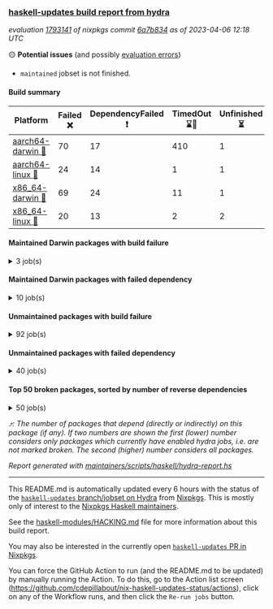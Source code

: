 ### [haskell-updates build report from hydra](https://hydra.nixos.org/jobset/nixpkgs/haskell-updates)
*evaluation [1793141](https://hydra.nixos.org/eval/1793141) of nixpkgs commit [6a7b834](https://github.com/NixOS/nixpkgs/commits/6a7b8348a1d7d9ea8b62dfcf98e205088a97ef1a) as of 2023-04-06 12:18 UTC*

:yellow_circle: **Potential issues** (and possibly [evaluation errors](https://hydra.nixos.org/jobset/nixpkgs/haskell-updates))
  * `maintained` jobset is not finished.

#### Build summary

 | Platform | Failed :x: | DependencyFailed :heavy_exclamation_mark: | TimedOut :hourglass::no_entry_sign: | Unfinished :hourglass_flowing_sand: | Success :heavy_check_mark: | 
 | --- | --- | --- | --- | --- | --- | 
 | [aarch64-darwin :green_apple:](https://hydra.nixos.org/eval/1793141?filter=.aarch64-darwin) | 70 | 17 | 410 | 1 | 5979 | 
 | [aarch64-linux :iphone:](https://hydra.nixos.org/eval/1793141?filter=.aarch64-linux) | 24 | 14 | 1 | 1 | 6496 | 
 | [x86_64-darwin :apple:](https://hydra.nixos.org/eval/1793141?filter=.x86_64-darwin) | 69 | 24 | 11 | 1 | 6376 | 
 | [x86_64-linux :penguin:](https://hydra.nixos.org/eval/1793141?filter=.x86_64-linux) | 20 | 13 | 2 | 2 | 6538 | 
#### Maintained Darwin packages with build failure
<details><summary>3 job(s) </summary>

- [ ] [gitit](https://hydra.nixos.org/eval/1793141?filter=gitit) @Profpatsch @sternenseemann
  - [[:green_apple::x:]](https://hydra.nixos.org/build/214864344) [[:apple::heavy_check_mark:]](https://hydra.nixos.org/build/214864454) [toplevel](https://hydra.nixos.org/eval/1793141?filter=gitit)
  - [[:green_apple::heavy_check_mark:]](https://hydra.nixos.org/build/214864565) [[:apple::heavy_check_mark:]](https://hydra.nixos.org/build/214864542) [haskellPackages](https://hydra.nixos.org/eval/1793141?filter=haskellPackages.gitit)
</details>

#### Maintained Darwin packages with failed dependency
<details><summary>10 job(s) </summary>

- [ ] [haskell-language-server](https://hydra.nixos.org/eval/1793141?filter=haskell-language-server) @maralorn
  - [[:green_apple::heavy_check_mark:]](https://hydra.nixos.org/build/214772287) [[:apple::heavy_check_mark:]](https://hydra.nixos.org/build/214772451) [toplevel](https://hydra.nixos.org/eval/1793141?filter=haskell-language-server)
  - [[:green_apple::heavy_check_mark:]](https://hydra.nixos.org/build/214772355) [[:apple::heavy_check_mark:]](https://hydra.nixos.org/build/214772445) [haskell.packages.ghc8107](https://hydra.nixos.org/eval/1793141?filter=haskell.packages.ghc8107.haskell-language-server)
  - [[:green_apple::heavy_check_mark:]](https://hydra.nixos.org/build/214772134) [[:apple::heavy_check_mark:]](https://hydra.nixos.org/build/214772423) [haskell.packages.ghc902](https://hydra.nixos.org/eval/1793141?filter=haskell.packages.ghc902.haskell-language-server)
  - [[:green_apple::heavy_check_mark:]](https://hydra.nixos.org/build/214772418) [[:apple::heavy_check_mark:]](https://hydra.nixos.org/build/214772277) [haskell.packages.ghc924](https://hydra.nixos.org/eval/1793141?filter=haskell.packages.ghc924.haskell-language-server)
  - [[:green_apple::heavy_check_mark:]](https://hydra.nixos.org/build/214772340) [[:apple::heavy_check_mark:]](https://hydra.nixos.org/build/214772307) [haskell.packages.ghc925](https://hydra.nixos.org/eval/1793141?filter=haskell.packages.ghc925.haskell-language-server)
  - [[:green_apple::heavy_check_mark:]](https://hydra.nixos.org/build/214772144) [[:apple::heavy_check_mark:]](https://hydra.nixos.org/build/214772168) [haskell.packages.ghc926](https://hydra.nixos.org/eval/1793141?filter=haskell.packages.ghc926.haskell-language-server)
  - [[:green_apple::heavy_check_mark:]](https://hydra.nixos.org/build/214772384) [[:apple::heavy_check_mark:]](https://hydra.nixos.org/build/214772150) [haskell.packages.ghc927](https://hydra.nixos.org/eval/1793141?filter=haskell.packages.ghc927.haskell-language-server)
  - [[:green_apple::heavy_exclamation_mark:]](https://hydra.nixos.org/build/214848763) [[:apple::hourglass::no_entry_sign:]](https://hydra.nixos.org/build/214848765) [haskell.packages.ghc944](https://hydra.nixos.org/eval/1793141?filter=haskell.packages.ghc944.haskell-language-server)
  - [[:green_apple::heavy_check_mark:]](https://hydra.nixos.org/build/214772249) [[:apple::heavy_check_mark:]](https://hydra.nixos.org/build/214772041) [haskellPackages](https://hydra.nixos.org/eval/1793141?filter=haskellPackages.haskell-language-server)
</details>

#### Unmaintained packages with build failure
<details><summary>92 job(s) </summary>

- [ ] [[:green_apple::heavy_check_mark:]](https://hydra.nixos.org/build/214141789) [[:iphone::heavy_check_mark:]](https://hydra.nixos.org/build/214134943) [[:apple::x:]](https://hydra.nixos.org/build/214146726) [[:penguin::heavy_check_mark:]](https://hydra.nixos.org/build/214135673) [haskellPackages.di-core](https://hydra.nixos.org/eval/1793141?filter=haskellPackages.di-core)  :arrow_heading_up: 8 | 11
- [ ] [[:green_apple::x:]](https://hydra.nixos.org/build/214604764) [[:iphone::x:]](https://hydra.nixos.org/build/214598833) [[:apple::x:]](https://hydra.nixos.org/build/214601792) [[:penguin::x:]](https://hydra.nixos.org/build/214602707) [haskellPackages.uniform-json](https://hydra.nixos.org/eval/1793141?filter=haskellPackages.uniform-json)  :arrow_heading_up: 4 | 4
- [ ] [[:green_apple::heavy_check_mark:]](https://hydra.nixos.org/build/214599192) [[:iphone::heavy_check_mark:]](https://hydra.nixos.org/build/214604033) [[:apple::heavy_check_mark:]](https://hydra.nixos.org/build/214601741) [[:penguin::x:]](https://hydra.nixos.org/build/214600338) [haskellPackages.factory](https://hydra.nixos.org/eval/1793141?filter=haskellPackages.factory)  :arrow_heading_up: 2 | 4
- [ ] [[:green_apple::x:]](https://hydra.nixos.org/build/214501496) [[:iphone::x:]](https://hydra.nixos.org/build/214507272) [[:apple::x:]](https://hydra.nixos.org/build/214504901) [[:penguin::x:]](https://hydra.nixos.org/build/214501345) [haskellPackages.kind-integer](https://hydra.nixos.org/eval/1793141?filter=haskellPackages.kind-integer)  :arrow_heading_up: 2 | 2
- [ ] [[:green_apple::heavy_check_mark:]](https://hydra.nixos.org/build/214507009) [[:iphone::x:]](https://hydra.nixos.org/build/214503119) [[:apple::heavy_check_mark:]](https://hydra.nixos.org/build/214494591) [[:penguin::heavy_check_mark:]](https://hydra.nixos.org/build/214503477) [haskellPackages.quic](https://hydra.nixos.org/eval/1793141?filter=haskellPackages.quic)  :arrow_heading_up: 2 | 2
- [ ] [[:green_apple::x:]](https://hydra.nixos.org/build/214600166) [[:iphone::x:]](https://hydra.nixos.org/build/214601887) [[:apple::heavy_check_mark:]](https://hydra.nixos.org/build/214604317) [[:penguin::heavy_check_mark:]](https://hydra.nixos.org/build/214599029) [haskellPackages.hw-simd](https://hydra.nixos.org/eval/1793141?filter=haskellPackages.hw-simd)  :arrow_heading_up: 1 | 8
- [ ] [[:green_apple::x:]](https://hydra.nixos.org/build/214606886) [[:iphone::x:]](https://hydra.nixos.org/build/214597805) [[:apple::x:]](https://hydra.nixos.org/build/214604497) [[:penguin::x:]](https://hydra.nixos.org/build/214600262) [haskellPackages.hslua-typing](https://hydra.nixos.org/eval/1793141?filter=haskellPackages.hslua-typing)  :arrow_heading_up: 1 | 5
- [ ] [[:green_apple::x:]](https://hydra.nixos.org/build/214602282) [[:iphone::heavy_check_mark:]](https://hydra.nixos.org/build/214598964) [[:apple::x:]](https://hydra.nixos.org/build/214600885) [[:penguin::heavy_check_mark:]](https://hydra.nixos.org/build/214600067) [haskellPackages.inline-r](https://hydra.nixos.org/eval/1793141?filter=haskellPackages.inline-r)  :arrow_heading_up: 1 | 4
- [ ] [[:green_apple::x:]](https://hydra.nixos.org/build/214503654) [[:iphone::x:]](https://hydra.nixos.org/build/214501002) [[:apple::x:]](https://hydra.nixos.org/build/214501960) [[:penguin::x:]](https://hydra.nixos.org/build/214497909) [haskellPackages.hpath-directory](https://hydra.nixos.org/eval/1793141?filter=haskellPackages.hpath-directory)  :arrow_heading_up: 1 | 3
- [ ] [[:green_apple::x:]](https://hydra.nixos.org/build/214607395) [[:iphone::x:]](https://hydra.nixos.org/build/214597483) [[:apple::x:]](https://hydra.nixos.org/build/214602658) [[:penguin::x:]](https://hydra.nixos.org/build/214605872) [haskellPackages.hslua-repl](https://hydra.nixos.org/eval/1793141?filter=haskellPackages.hslua-repl)  :arrow_heading_up: 1 | 2
- [ ] [[:green_apple::heavy_check_mark:]](https://hydra.nixos.org/build/214134274) [[:iphone::x:]](https://hydra.nixos.org/build/214149550) [[:apple::heavy_check_mark:]](https://hydra.nixos.org/build/214142318) [[:penguin::heavy_check_mark:]](https://hydra.nixos.org/build/214144617) [haskellPackages.long-double](https://hydra.nixos.org/eval/1793141?filter=haskellPackages.long-double)  :arrow_heading_up: 1 | 2
- [ ] [[:green_apple::x:]](https://hydra.nixos.org/build/214602142) [[:iphone::heavy_check_mark:]](https://hydra.nixos.org/build/214601215) [[:apple::x:]](https://hydra.nixos.org/build/214604895) [[:penguin::heavy_check_mark:]](https://hydra.nixos.org/build/214600991) [haskellPackages.posix-socket](https://hydra.nixos.org/eval/1793141?filter=haskellPackages.posix-socket)  :arrow_heading_up: 1 | 2
- [ ] [[:green_apple::x:]](https://hydra.nixos.org/build/214597385) [[:iphone::heavy_check_mark:]](https://hydra.nixos.org/build/214601087) [[:apple::x:]](https://hydra.nixos.org/build/214598895) [[:penguin::heavy_check_mark:]](https://hydra.nixos.org/build/214600226) [haskellPackages.gi-gdkx11](https://hydra.nixos.org/eval/1793141?filter=haskellPackages.gi-gdkx11)  :arrow_heading_up: 1 | 1
- [ ] [[:green_apple::hourglass::no_entry_sign:]](https://hydra.nixos.org/build/214599525) [[:iphone::heavy_exclamation_mark:]](https://hydra.nixos.org/build/214603777) [[:apple::x:]](https://hydra.nixos.org/build/214598665) [[:penguin::x:]](https://hydra.nixos.org/build/214603147) [haskellPackages.http3](https://hydra.nixos.org/eval/1793141?filter=haskellPackages.http3)  :arrow_heading_up: 1 | 1
- [ ] [[:green_apple::heavy_check_mark:]](https://hydra.nixos.org/build/214599928) [[:iphone::heavy_check_mark:]](https://hydra.nixos.org/build/214598189) [[:apple::heavy_check_mark:]](https://hydra.nixos.org/build/214603931) [[:penguin::x:]](https://hydra.nixos.org/build/214599789) [haskellPackages.mighty-metropolis](https://hydra.nixos.org/eval/1793141?filter=haskellPackages.mighty-metropolis)  :arrow_heading_up: 1 | 1
- [ ] [[:green_apple::heavy_check_mark:]](https://hydra.nixos.org/build/214499156) [[:iphone::x:]](https://hydra.nixos.org/build/214509737) [[:apple::heavy_check_mark:]](https://hydra.nixos.org/build/214497278) [[:penguin::heavy_check_mark:]](https://hydra.nixos.org/build/214507831) [haskellPackages.nlopt-haskell](https://hydra.nixos.org/eval/1793141?filter=haskellPackages.nlopt-haskell)  :arrow_heading_up: 1 | 1
- [ ] [[:green_apple::x:]](https://hydra.nixos.org/build/214141221) [[:iphone::heavy_check_mark:]](https://hydra.nixos.org/build/214151880) [[:apple::x:]](https://hydra.nixos.org/build/214152662) [[:penguin::heavy_check_mark:]](https://hydra.nixos.org/build/214142865) [haskellPackages.openal-ffi](https://hydra.nixos.org/eval/1793141?filter=haskellPackages.openal-ffi)  :arrow_heading_up: 1 | 1
- [ ] [[:apple::x:]](https://hydra.nixos.org/build/214504040) [[:penguin::heavy_check_mark:]](https://hydra.nixos.org/build/214495585) [haskellPackages.swisstable](https://hydra.nixos.org/eval/1793141?filter=haskellPackages.swisstable)  :arrow_heading_up: 1 | 1
- [ ] [[:green_apple::heavy_check_mark:]](https://hydra.nixos.org/build/214146944) [[:iphone::x:]](https://hydra.nixos.org/build/214145294) [[:apple::heavy_check_mark:]](https://hydra.nixos.org/build/214134328) [[:penguin::heavy_check_mark:]](https://hydra.nixos.org/build/214151749) [haskellPackages.freetype2](https://hydra.nixos.org/eval/1793141?filter=haskellPackages.freetype2)  :arrow_heading_up: 0 | 10
- [ ] [[:green_apple::x:]](https://hydra.nixos.org/build/214603383) [[:iphone::heavy_check_mark:]](https://hydra.nixos.org/build/214598410) [[:apple::x:]](https://hydra.nixos.org/build/214601054) [[:penguin::heavy_check_mark:]](https://hydra.nixos.org/build/214601005) [haskellPackages.pipes-zlib](https://hydra.nixos.org/eval/1793141?filter=haskellPackages.pipes-zlib)  :arrow_heading_up: 0 | 5
- [ ] [[:green_apple::x:]](https://hydra.nixos.org/build/214600905) [[:iphone::heavy_check_mark:]](https://hydra.nixos.org/build/214601654) [[:apple::heavy_check_mark:]](https://hydra.nixos.org/build/214601096) [[:penguin::heavy_check_mark:]](https://hydra.nixos.org/build/214602866) [haskellPackages.folds](https://hydra.nixos.org/eval/1793141?filter=haskellPackages.folds)  :arrow_heading_up: 0 | 3
- [ ] [[:green_apple::x:]](https://hydra.nixos.org/build/214509854) [[:iphone::heavy_check_mark:]](https://hydra.nixos.org/build/214502377) [[:apple::heavy_check_mark:]](https://hydra.nixos.org/build/214495375) [[:penguin::heavy_check_mark:]](https://hydra.nixos.org/build/214505553) [haskellPackages.gauge](https://hydra.nixos.org/eval/1793141?filter=haskellPackages.gauge)  :arrow_heading_up: 0 | 3
- [ ] [[:green_apple::x:]](https://hydra.nixos.org/build/214148657) [[:iphone::x:]](https://hydra.nixos.org/build/214133658) [[:apple::heavy_check_mark:]](https://hydra.nixos.org/build/214137156) [[:penguin::heavy_check_mark:]](https://hydra.nixos.org/build/214136660) [haskellPackages.picosat](https://hydra.nixos.org/eval/1793141?filter=haskellPackages.picosat)  :arrow_heading_up: 0 | 3
- [ ] [[:green_apple::x:]](https://hydra.nixos.org/build/214148397) [[:iphone::heavy_check_mark:]](https://hydra.nixos.org/build/214136877) [[:apple::heavy_check_mark:]](https://hydra.nixos.org/build/214137485) [[:penguin::heavy_check_mark:]](https://hydra.nixos.org/build/214138587) [haskellPackages.LibZip](https://hydra.nixos.org/eval/1793141?filter=haskellPackages.LibZip)  :arrow_heading_up: 0 | 2
- [ ] [[:green_apple::heavy_check_mark:]](https://hydra.nixos.org/build/214603670) [[:iphone::heavy_check_mark:]](https://hydra.nixos.org/build/214599510) [[:apple::heavy_check_mark:]](https://hydra.nixos.org/build/214603358) [[:penguin::x:]](https://hydra.nixos.org/build/214602304) [haskellPackages.json-rpc](https://hydra.nixos.org/eval/1793141?filter=haskellPackages.json-rpc)  :arrow_heading_up: 0 | 2
- [ ] [[:green_apple::x:]](https://hydra.nixos.org/build/214500891) [[:iphone::heavy_check_mark:]](https://hydra.nixos.org/build/214499813) [[:apple::heavy_check_mark:]](https://hydra.nixos.org/build/214504248) [[:penguin::heavy_check_mark:]](https://hydra.nixos.org/build/214505205) [haskellPackages.rocksdb-haskell](https://hydra.nixos.org/eval/1793141?filter=haskellPackages.rocksdb-haskell)  :arrow_heading_up: 0 | 2
- [ ] [[:green_apple::x:]](https://hydra.nixos.org/build/214772054) [[:iphone::x:]](https://hydra.nixos.org/build/214772062) [[:apple::x:]](https://hydra.nixos.org/build/214772457) [[:penguin::x:]](https://hydra.nixos.org/build/214772339) [haskellPackages.curryer-rpc](https://hydra.nixos.org/eval/1793141?filter=haskellPackages.curryer-rpc)  :arrow_heading_up: 0 | 1
- [ ] [[:green_apple::x:]](https://hydra.nixos.org/build/214604424) [[:iphone::heavy_check_mark:]](https://hydra.nixos.org/build/214599854) [[:apple::heavy_check_mark:]](https://hydra.nixos.org/build/214605749) [[:penguin::heavy_check_mark:]](https://hydra.nixos.org/build/214604155) [haskellPackages.ecta](https://hydra.nixos.org/eval/1793141?filter=haskellPackages.ecta)  :arrow_heading_up: 0 | 1
- [ ] [[:green_apple::x:]](https://hydra.nixos.org/build/214602816) [[:iphone::x:]](https://hydra.nixos.org/build/214600704) [[:apple::x:]](https://hydra.nixos.org/build/214597596) [[:penguin::x:]](https://hydra.nixos.org/build/214597490) [haskellPackages.eventlog2html](https://hydra.nixos.org/eval/1793141?filter=haskellPackages.eventlog2html)  :arrow_heading_up: 0 | 1
- [ ] [[:green_apple::x:]](https://hydra.nixos.org/build/214772411) [[:iphone::heavy_check_mark:]](https://hydra.nixos.org/build/214772187) [[:apple::x:]](https://hydra.nixos.org/build/214772224) [[:penguin::heavy_check_mark:]](https://hydra.nixos.org/build/214772377) [haskellPackages.h-raylib](https://hydra.nixos.org/eval/1793141?filter=haskellPackages.h-raylib)  :arrow_heading_up: 0 | 1
- [ ] [[:green_apple::x:]](https://hydra.nixos.org/build/214141306) [[:iphone::heavy_check_mark:]](https://hydra.nixos.org/build/214138240) [[:apple::x:]](https://hydra.nixos.org/build/214143679) [[:penguin::heavy_check_mark:]](https://hydra.nixos.org/build/214132798) [haskellPackages.hamid](https://hydra.nixos.org/eval/1793141?filter=haskellPackages.hamid)  :arrow_heading_up: 0 | 1
- [ ] [[:green_apple::heavy_check_mark:]](https://hydra.nixos.org/build/214494618) [[:iphone::heavy_check_mark:]](https://hydra.nixos.org/build/214497805) [[:apple::x:]](https://hydra.nixos.org/build/214504959) [[:penguin::heavy_check_mark:]](https://hydra.nixos.org/build/214498373) [haskellPackages.hmatrix-morpheus](https://hydra.nixos.org/eval/1793141?filter=haskellPackages.hmatrix-morpheus)  :arrow_heading_up: 0 | 1
- [ ] [[:green_apple::x:]](https://hydra.nixos.org/build/214133968) [[:iphone::heavy_check_mark:]](https://hydra.nixos.org/build/214156099) [[:apple::x:]](https://hydra.nixos.org/build/214143711) [[:penguin::heavy_check_mark:]](https://hydra.nixos.org/build/214140909) [haskellPackages.huckleberry](https://hydra.nixos.org/eval/1793141?filter=haskellPackages.huckleberry)  :arrow_heading_up: 0 | 1
- [ ] [[:green_apple::x:]](https://hydra.nixos.org/build/214145745) [[:iphone::heavy_check_mark:]](https://hydra.nixos.org/build/214156245) [[:apple::x:]](https://hydra.nixos.org/build/214141632) [[:penguin::heavy_check_mark:]](https://hydra.nixos.org/build/214155150) [haskellPackages.select](https://hydra.nixos.org/eval/1793141?filter=haskellPackages.select)  :arrow_heading_up: 0 | 1
- [ ] [[:green_apple::x:]](https://hydra.nixos.org/build/214153812) [[:iphone::heavy_check_mark:]](https://hydra.nixos.org/build/214146662) [[:apple::x:]](https://hydra.nixos.org/build/214136287) [[:penguin::heavy_check_mark:]](https://hydra.nixos.org/build/214147572) [haskellPackages.sysinfo](https://hydra.nixos.org/eval/1793141?filter=haskellPackages.sysinfo)  :arrow_heading_up: 0 | 1
- [ ] [[:green_apple::heavy_check_mark:]](https://hydra.nixos.org/build/214494601) [[:iphone::heavy_check_mark:]](https://hydra.nixos.org/build/214506311) [[:apple::x:]](https://hydra.nixos.org/build/214494989) [[:penguin::heavy_check_mark:]](https://hydra.nixos.org/build/214504213) [haskellPackages.FractalArt](https://hydra.nixos.org/eval/1793141?filter=haskellPackages.FractalArt) 
- [ ] [[:green_apple::heavy_check_mark:]](https://hydra.nixos.org/build/214157397) [[:iphone::x:]](https://hydra.nixos.org/build/214136263) [[:apple::heavy_check_mark:]](https://hydra.nixos.org/build/214141126) [[:penguin::heavy_check_mark:]](https://hydra.nixos.org/build/214153805) [haskellPackages.HsASA](https://hydra.nixos.org/eval/1793141?filter=haskellPackages.HsASA) 
- [ ] [[:green_apple::x:]](https://hydra.nixos.org/build/214134999) [[:iphone::heavy_check_mark:]](https://hydra.nixos.org/build/214157288) [[:apple::x:]](https://hydra.nixos.org/build/214142578) [[:penguin::heavy_check_mark:]](https://hydra.nixos.org/build/214149630) [haskellPackages.al](https://hydra.nixos.org/eval/1793141?filter=haskellPackages.al) 
- [ ] [[:green_apple::heavy_check_mark:]](https://hydra.nixos.org/build/214502771) [[:iphone::heavy_check_mark:]](https://hydra.nixos.org/build/214502511) [[:apple::x:]](https://hydra.nixos.org/build/214496305) [[:penguin::heavy_check_mark:]](https://hydra.nixos.org/build/214494735) [haskellPackages.churros](https://hydra.nixos.org/eval/1793141?filter=haskellPackages.churros) 
- [ ] [[:green_apple::x:]](https://hydra.nixos.org/build/214864356) [[:iphone::x:]](https://hydra.nixos.org/build/214864473) [[:apple::x:]](https://hydra.nixos.org/build/214864412) [[:penguin::x:]](https://hydra.nixos.org/build/214864491) [haskellPackages.clerk](https://hydra.nixos.org/eval/1793141?filter=haskellPackages.clerk) 
- [ ] [[:green_apple::x:]](https://hydra.nixos.org/build/214605608) [[:iphone::hourglass::no_entry_sign:]](https://hydra.nixos.org/build/214602336) [[:apple::x:]](https://hydra.nixos.org/build/214605507) [[:penguin::x:]](https://hydra.nixos.org/build/214604824) [haskellPackages.crem](https://hydra.nixos.org/eval/1793141?filter=haskellPackages.crem) 
- [ ] [[:green_apple::heavy_check_mark:]](https://hydra.nixos.org/build/214146953) [[:iphone::heavy_check_mark:]](https://hydra.nixos.org/build/214137813) [[:apple::x:]](https://hydra.nixos.org/build/214137621) [[:penguin::heavy_check_mark:]](https://hydra.nixos.org/build/214153200) [haskellPackages.env-extra](https://hydra.nixos.org/eval/1793141?filter=haskellPackages.env-extra) 
- [ ] [[:green_apple::x:]](https://hydra.nixos.org/build/214599714) [[:iphone::heavy_check_mark:]](https://hydra.nixos.org/build/214605099) [[:apple::x:]](https://hydra.nixos.org/build/214597374) [[:penguin::heavy_check_mark:]](https://hydra.nixos.org/build/214604641) [haskellPackages.epub-tools](https://hydra.nixos.org/eval/1793141?filter=haskellPackages.epub-tools) 
- [ ] [[:green_apple::x:]](https://hydra.nixos.org/build/214147932) [[:iphone::heavy_check_mark:]](https://hydra.nixos.org/build/214140002) [[:apple::heavy_check_mark:]](https://hydra.nixos.org/build/214136673) [[:penguin::heavy_check_mark:]](https://hydra.nixos.org/build/214150873) [haskellPackages.executable-hash](https://hydra.nixos.org/eval/1793141?filter=haskellPackages.executable-hash) 
- [ ] [[:green_apple::x:]](https://hydra.nixos.org/build/214135226) [[:iphone::heavy_check_mark:]](https://hydra.nixos.org/build/214134337) [[:apple::x:]](https://hydra.nixos.org/build/214133687) [[:penguin::heavy_check_mark:]](https://hydra.nixos.org/build/214134720) [haskellPackages.float128](https://hydra.nixos.org/eval/1793141?filter=haskellPackages.float128) 
- [ ] [[:green_apple::x:]](https://hydra.nixos.org/build/214508158) [[:iphone::heavy_check_mark:]](https://hydra.nixos.org/build/214496089) [[:apple::x:]](https://hydra.nixos.org/build/214503377) [[:penguin::heavy_check_mark:]](https://hydra.nixos.org/build/214501931) [haskellPackages.fudgets](https://hydra.nixos.org/eval/1793141?filter=haskellPackages.fudgets) 
- [ ] [[:green_apple::x:]](https://hydra.nixos.org/build/214603185) [[:iphone::heavy_check_mark:]](https://hydra.nixos.org/build/214601387) [[:apple::x:]](https://hydra.nixos.org/build/214599288) [[:penguin::heavy_check_mark:]](https://hydra.nixos.org/build/214598411) [haskellPackages.gerrit](https://hydra.nixos.org/eval/1793141?filter=haskellPackages.gerrit) 
- [ ] [[:green_apple::x:]](https://hydra.nixos.org/build/214607105) [[:apple::x:]](https://hydra.nixos.org/build/214606984) [haskellPackages.gi-gtkosxapplication](https://hydra.nixos.org/eval/1793141?filter=haskellPackages.gi-gtkosxapplication) 
- [ ] [[:iphone::x:]](https://hydra.nixos.org/build/214864366) [[:penguin::x:]](https://hydra.nixos.org/build/214864507) [haskellPackages.gi-webkitwebprocessextension](https://hydra.nixos.org/eval/1793141?filter=haskellPackages.gi-webkitwebprocessextension) 
- [ ] [[:green_apple::x:]](https://hydra.nixos.org/build/214502774) [[:apple::x:]](https://hydra.nixos.org/build/214503789) [haskellPackages.gtk-mac-integration](https://hydra.nixos.org/eval/1793141?filter=haskellPackages.gtk-mac-integration) 
- [ ] [[:green_apple::x:]](https://hydra.nixos.org/build/214497154) [[:iphone::heavy_check_mark:]](https://hydra.nixos.org/build/214495084) [[:apple::x:]](https://hydra.nixos.org/build/214508555) [[:penguin::heavy_check_mark:]](https://hydra.nixos.org/build/214507960) [haskellPackages.gtk-traymanager](https://hydra.nixos.org/eval/1793141?filter=haskellPackages.gtk-traymanager) 
- [ ] [[:green_apple::x:]](https://hydra.nixos.org/build/214508260) [[:apple::x:]](https://hydra.nixos.org/build/214495306) [haskellPackages.gtk3-mac-integration](https://hydra.nixos.org/eval/1793141?filter=haskellPackages.gtk3-mac-integration) 
- [ ] [[:green_apple::x:]](https://hydra.nixos.org/build/214605222) [[:iphone::heavy_check_mark:]](https://hydra.nixos.org/build/214599498) [[:apple::x:]](https://hydra.nixos.org/build/214602464) [[:penguin::heavy_check_mark:]](https://hydra.nixos.org/build/214597731) [haskellPackages.highlight](https://hydra.nixos.org/eval/1793141?filter=haskellPackages.highlight) 
- [ ] [[:green_apple::x:]](https://hydra.nixos.org/build/214607264) [[:iphone::heavy_check_mark:]](https://hydra.nixos.org/build/214605719) [[:apple::x:]](https://hydra.nixos.org/build/214604476) [[:penguin::heavy_check_mark:]](https://hydra.nixos.org/build/214606564) [haskellPackages.hinotify-conduit](https://hydra.nixos.org/eval/1793141?filter=haskellPackages.hinotify-conduit) 
- [ ] [[:green_apple::x:]](https://hydra.nixos.org/build/214156295) [[:iphone::heavy_check_mark:]](https://hydra.nixos.org/build/214145796) [[:apple::x:]](https://hydra.nixos.org/build/214147180) [[:penguin::heavy_check_mark:]](https://hydra.nixos.org/build/214157678) [haskellPackages.hsshellscript](https://hydra.nixos.org/eval/1793141?filter=haskellPackages.hsshellscript) 
- [ ] [[:green_apple::x:]](https://hydra.nixos.org/build/214145882) [[:iphone::heavy_check_mark:]](https://hydra.nixos.org/build/214147797) [[:apple::x:]](https://hydra.nixos.org/build/214133768) [[:penguin::heavy_check_mark:]](https://hydra.nixos.org/build/214154054) [haskellPackages.hssourceinfo](https://hydra.nixos.org/eval/1793141?filter=haskellPackages.hssourceinfo) 
- [ ] [[:green_apple::x:]](https://hydra.nixos.org/build/214142552) [[:iphone::heavy_check_mark:]](https://hydra.nixos.org/build/214140737) [[:apple::x:]](https://hydra.nixos.org/build/214149553) [[:penguin::heavy_check_mark:]](https://hydra.nixos.org/build/214134415) [haskellPackages.hunspell-hs](https://hydra.nixos.org/eval/1793141?filter=haskellPackages.hunspell-hs) 
- [ ] [[:apple::x:]](https://hydra.nixos.org/build/214603676) [[:penguin::heavy_check_mark:]](https://hydra.nixos.org/build/214601353) [haskellPackages.inline-asm](https://hydra.nixos.org/eval/1793141?filter=haskellPackages.inline-asm) 
- [ ] [[:green_apple::x:]](https://hydra.nixos.org/build/214499769) [[:iphone::heavy_check_mark:]](https://hydra.nixos.org/build/214500971) [[:apple::x:]](https://hydra.nixos.org/build/214496739) [[:penguin::heavy_check_mark:]](https://hydra.nixos.org/build/214498617) [haskellPackages.interprocess](https://hydra.nixos.org/eval/1793141?filter=haskellPackages.interprocess) 
- [ ] [[:green_apple::x:]](https://hydra.nixos.org/build/214506427) [[:iphone::heavy_check_mark:]](https://hydra.nixos.org/build/214507110) [[:apple::x:]](https://hydra.nixos.org/build/214506592) [[:penguin::heavy_check_mark:]](https://hydra.nixos.org/build/214507053) [haskellPackages.intricacy](https://hydra.nixos.org/eval/1793141?filter=haskellPackages.intricacy) 
- [ ] [[:green_apple::x:]](https://hydra.nixos.org/build/214505917) [[:iphone::heavy_check_mark:]](https://hydra.nixos.org/build/214505484) [[:apple::x:]](https://hydra.nixos.org/build/214507464) [[:penguin::heavy_check_mark:]](https://hydra.nixos.org/build/214500840) [haskellPackages.ipcvar](https://hydra.nixos.org/eval/1793141?filter=haskellPackages.ipcvar) 
- [ ] [[:green_apple::x:]](https://hydra.nixos.org/build/214150388) [[:apple::x:]](https://hydra.nixos.org/build/214155935) [haskellPackages.kqueue](https://hydra.nixos.org/eval/1793141?filter=haskellPackages.kqueue) 
- [ ] [[:green_apple::x:]](https://hydra.nixos.org/build/214505246) [[:iphone::heavy_check_mark:]](https://hydra.nixos.org/build/214499200) [[:apple::heavy_check_mark:]](https://hydra.nixos.org/build/214495666) [[:penguin::heavy_check_mark:]](https://hydra.nixos.org/build/214500012) [haskellPackages.leveldb-haskell-fork](https://hydra.nixos.org/eval/1793141?filter=haskellPackages.leveldb-haskell-fork) 
- [ ] [[:green_apple::x:]](https://hydra.nixos.org/build/214494529) [[:iphone::x:]](https://hydra.nixos.org/build/214500903) [[:apple::x:]](https://hydra.nixos.org/build/214505368) [[:penguin::x:]](https://hydra.nixos.org/build/214497968) [haskellPackages.libphonenumber](https://hydra.nixos.org/eval/1793141?filter=haskellPackages.libphonenumber) 
- [ ] [[:green_apple::x:]](https://hydra.nixos.org/build/214136249) [[:iphone::heavy_check_mark:]](https://hydra.nixos.org/build/214135202) [[:apple::x:]](https://hydra.nixos.org/build/214135419) [[:penguin::heavy_check_mark:]](https://hydra.nixos.org/build/214135717) [haskellPackages.linux-framebuffer](https://hydra.nixos.org/eval/1793141?filter=haskellPackages.linux-framebuffer) 
- [ ] [[:green_apple::hourglass::no_entry_sign:]](https://hydra.nixos.org/build/214598884) [[:iphone::heavy_check_mark:]](https://hydra.nixos.org/build/214599897) [[:apple::x:]](https://hydra.nixos.org/build/214600130) [[:penguin::heavy_check_mark:]](https://hydra.nixos.org/build/214602634) [haskellPackages.mediawiki2latex](https://hydra.nixos.org/eval/1793141?filter=haskellPackages.mediawiki2latex) 
- [ ] [[:green_apple::x:]](https://hydra.nixos.org/build/214508933) [[:iphone::heavy_check_mark:]](https://hydra.nixos.org/build/214503394) [[:apple::x:]](https://hydra.nixos.org/build/214500842) [[:penguin::heavy_check_mark:]](https://hydra.nixos.org/build/214506470) [haskellPackages.memfd](https://hydra.nixos.org/eval/1793141?filter=haskellPackages.memfd) 
- [ ] [[:green_apple::x:]](https://hydra.nixos.org/build/214148286) [[:iphone::heavy_check_mark:]](https://hydra.nixos.org/build/214133115) [[:apple::x:]](https://hydra.nixos.org/build/214152231) [[:penguin::heavy_check_mark:]](https://hydra.nixos.org/build/214146907) [haskellPackages.memzero](https://hydra.nixos.org/eval/1793141?filter=haskellPackages.memzero) 
- [ ] [[:green_apple::x:]](https://hydra.nixos.org/build/214602556) [[:iphone::heavy_check_mark:]](https://hydra.nixos.org/build/214605921) [[:apple::x:]](https://hydra.nixos.org/build/214600052) [[:penguin::heavy_check_mark:]](https://hydra.nixos.org/build/214604974) [haskellPackages.nix-serve-ng](https://hydra.nixos.org/eval/1793141?filter=haskellPackages.nix-serve-ng) 
- [ ] [[:green_apple::hourglass::no_entry_sign:]](https://hydra.nixos.org/build/214601360) [[:iphone::heavy_check_mark:]](https://hydra.nixos.org/build/214600791) [[:apple::x:]](https://hydra.nixos.org/build/214598103) [[:penguin::x:]](https://hydra.nixos.org/build/214600770) [haskellPackages.openai-hs](https://hydra.nixos.org/eval/1793141?filter=haskellPackages.openai-hs) 
- [ ] [[:green_apple::x:]](https://hydra.nixos.org/build/214607116) [[:iphone::heavy_check_mark:]](https://hydra.nixos.org/build/214606305) [[:apple::heavy_check_mark:]](https://hydra.nixos.org/build/214600718) [[:penguin::heavy_check_mark:]](https://hydra.nixos.org/build/214599257) [haskellPackages.perceptual-hash](https://hydra.nixos.org/eval/1793141?filter=haskellPackages.perceptual-hash) 
- [ ] [[:green_apple::hourglass::no_entry_sign:]](https://hydra.nixos.org/build/214600757) [[:iphone::heavy_check_mark:]](https://hydra.nixos.org/build/214602264) [[:apple::x:]](https://hydra.nixos.org/build/214607323) [[:penguin::heavy_check_mark:]](https://hydra.nixos.org/build/214597418) [haskellPackages.persistent-pagination](https://hydra.nixos.org/eval/1793141?filter=haskellPackages.persistent-pagination) 
- [ ] [[:green_apple::x:]](https://hydra.nixos.org/build/214602381) [[:iphone::heavy_check_mark:]](https://hydra.nixos.org/build/214606224) [[:apple::x:]](https://hydra.nixos.org/build/214598554) [[:penguin::heavy_check_mark:]](https://hydra.nixos.org/build/214604904) [haskellPackages.phatsort](https://hydra.nixos.org/eval/1793141?filter=haskellPackages.phatsort) 
- [ ] [[:green_apple::x:]](https://hydra.nixos.org/build/214605260) [[:iphone::heavy_check_mark:]](https://hydra.nixos.org/build/214603668) [[:apple::x:]](https://hydra.nixos.org/build/214601270) [[:penguin::heavy_check_mark:]](https://hydra.nixos.org/build/214606229) [haskellPackages.ping-wrapper](https://hydra.nixos.org/eval/1793141?filter=haskellPackages.ping-wrapper) 
- [ ] [[:green_apple::x:]](https://hydra.nixos.org/build/214497783) [[:iphone::x:]](https://hydra.nixos.org/build/214509480) [[:apple::x:]](https://hydra.nixos.org/build/214495289) [[:penguin::x:]](https://hydra.nixos.org/build/214504366) [haskellPackages.pipes-network-ws](https://hydra.nixos.org/eval/1793141?filter=haskellPackages.pipes-network-ws) 
- [ ] [[:green_apple::x:]](https://hydra.nixos.org/build/214154380) [[:iphone::heavy_check_mark:]](https://hydra.nixos.org/build/214152962) [[:apple::x:]](https://hydra.nixos.org/build/214154667) [[:penguin::heavy_check_mark:]](https://hydra.nixos.org/build/214133450) [haskellPackages.posix-timer](https://hydra.nixos.org/eval/1793141?filter=haskellPackages.posix-timer) 
- [ ] [[:green_apple::x:]](https://hydra.nixos.org/build/214500394) [[:iphone::heavy_check_mark:]](https://hydra.nixos.org/build/214504596) [[:apple::x:]](https://hydra.nixos.org/build/214497651) [[:penguin::heavy_check_mark:]](https://hydra.nixos.org/build/214503051) [haskellPackages.procex](https://hydra.nixos.org/eval/1793141?filter=haskellPackages.procex) 
- [ ] [[:green_apple::x:]](https://hydra.nixos.org/build/214142265) [[:iphone::heavy_check_mark:]](https://hydra.nixos.org/build/214153470) [[:apple::x:]](https://hydra.nixos.org/build/214137802) [[:penguin::heavy_check_mark:]](https://hydra.nixos.org/build/214133063) [haskellPackages.pthread](https://hydra.nixos.org/eval/1793141?filter=haskellPackages.pthread) 
- [ ] [[:green_apple::hourglass::no_entry_sign:]](https://hydra.nixos.org/build/214597619) [[:iphone::heavy_check_mark:]](https://hydra.nixos.org/build/214604224) [[:apple::x:]](https://hydra.nixos.org/build/214598341) [[:penguin::heavy_check_mark:]](https://hydra.nixos.org/build/214602641) [haskellPackages.sandwich-webdriver](https://hydra.nixos.org/eval/1793141?filter=haskellPackages.sandwich-webdriver) 
- [ ] [[:green_apple::x:]](https://hydra.nixos.org/build/214499116) [[:iphone::x:]](https://hydra.nixos.org/build/214502333) [[:apple::x:]](https://hydra.nixos.org/build/214495533) [[:penguin::x:]](https://hydra.nixos.org/build/214509429) [haskellPackages.semaphore-compat](https://hydra.nixos.org/eval/1793141?filter=haskellPackages.semaphore-compat) 
- [ ] [[:green_apple::hourglass::no_entry_sign:]](https://hydra.nixos.org/build/214600418) [[:iphone::heavy_check_mark:]](https://hydra.nixos.org/build/214601687) [[:apple::x:]](https://hydra.nixos.org/build/214599501) [[:penguin::hourglass::no_entry_sign:]](https://hydra.nixos.org/build/214601462) [haskellPackages.servant-serialization](https://hydra.nixos.org/eval/1793141?filter=haskellPackages.servant-serialization) 
- [ ] [[:green_apple::x:]](https://hydra.nixos.org/build/214604809) [[:iphone::heavy_check_mark:]](https://hydra.nixos.org/build/214600625) [[:apple::x:]](https://hydra.nixos.org/build/214605451) [[:penguin::heavy_check_mark:]](https://hydra.nixos.org/build/214602435) [haskellPackages.tailfile-hinotify](https://hydra.nixos.org/eval/1793141?filter=haskellPackages.tailfile-hinotify) 
- [ ] [[:iphone::x:]](https://hydra.nixos.org/build/214143286) [[:penguin::heavy_check_mark:]](https://hydra.nixos.org/build/214139712) [haskellPackages.tasty-papi](https://hydra.nixos.org/eval/1793141?filter=haskellPackages.tasty-papi) 
- [ ] [[:green_apple::x:]](https://hydra.nixos.org/build/214149413) [[:iphone::x:]](https://hydra.nixos.org/build/214151410) [[:apple::heavy_check_mark:]](https://hydra.nixos.org/build/214156616) [[:penguin::heavy_check_mark:]](https://hydra.nixos.org/build/214137684) [haskellPackages.wiringPi](https://hydra.nixos.org/eval/1793141?filter=haskellPackages.wiringPi) 
- [ ] [[:green_apple::x:]](https://hydra.nixos.org/build/214507971) [[:iphone::x:]](https://hydra.nixos.org/build/214497010) [[:apple::x:]](https://hydra.nixos.org/build/214504457) [[:penguin::x:]](https://hydra.nixos.org/build/214500004) [haskellPackages.wordlist](https://hydra.nixos.org/eval/1793141?filter=haskellPackages.wordlist) 
- [ ] [[:green_apple::x:]](https://hydra.nixos.org/build/214557577) [[:iphone::heavy_check_mark:]](https://hydra.nixos.org/build/214557582) [[:apple::heavy_check_mark:]](https://hydra.nixos.org/build/214557596) [[:penguin::heavy_check_mark:]](https://hydra.nixos.org/build/214557662) [tests.haskell.writers](https://hydra.nixos.org/eval/1793141?filter=tests.haskell.writers) 
- [ ] [[:green_apple::x:]](https://hydra.nixos.org/build/214502033) [[:iphone::x:]](https://hydra.nixos.org/build/214506985) [[:apple::heavy_check_mark:]](https://hydra.nixos.org/build/214501534) [[:penguin::heavy_check_mark:]](https://hydra.nixos.org/build/214497738) [haskellPackages.x86-64bit](https://hydra.nixos.org/eval/1793141?filter=haskellPackages.x86-64bit) 
- [ ] [[:green_apple::x:]](https://hydra.nixos.org/build/214133701) [[:iphone::heavy_check_mark:]](https://hydra.nixos.org/build/214134878) [[:apple::x:]](https://hydra.nixos.org/build/214133047) [[:penguin::heavy_check_mark:]](https://hydra.nixos.org/build/214133563) [haskellPackages.xmonad-utils](https://hydra.nixos.org/eval/1793141?filter=haskellPackages.xmonad-utils) 
- [ ] [[:green_apple::x:]](https://hydra.nixos.org/build/214864415) [[:iphone::x:]](https://hydra.nixos.org/build/214864530) [[:apple::x:]](https://hydra.nixos.org/build/214864403) [[:penguin::x:]](https://hydra.nixos.org/build/214864510) [haskellPackages.yampa-test](https://hydra.nixos.org/eval/1793141?filter=haskellPackages.yampa-test) 
- [ ] [[:green_apple::x:]](https://hydra.nixos.org/build/214135816) [[:iphone::heavy_check_mark:]](https://hydra.nixos.org/build/214154285) [[:apple::x:]](https://hydra.nixos.org/build/214148394) [[:penguin::heavy_check_mark:]](https://hydra.nixos.org/build/214131148) [haskellPackages.yoga](https://hydra.nixos.org/eval/1793141?filter=haskellPackages.yoga) 
- [ ] [[:green_apple::x:]](https://hydra.nixos.org/build/214156289) [[:iphone::heavy_check_mark:]](https://hydra.nixos.org/build/214141469) [[:apple::x:]](https://hydra.nixos.org/build/214136996) [[:penguin::heavy_check_mark:]](https://hydra.nixos.org/build/214148297) [haskellPackages.zot](https://hydra.nixos.org/eval/1793141?filter=haskellPackages.zot) 
- [ ] [[:green_apple::x:]](https://hydra.nixos.org/build/214150105) [[:iphone::heavy_check_mark:]](https://hydra.nixos.org/build/214148758) [[:apple::x:]](https://hydra.nixos.org/build/214147645) [[:penguin::heavy_check_mark:]](https://hydra.nixos.org/build/214140867) [haskellPackages.zxcvbn-c](https://hydra.nixos.org/eval/1793141?filter=haskellPackages.zxcvbn-c) 
</details>

#### Unmaintained packages with failed dependency
<details><summary>40 job(s) </summary>

- [ ] [[:green_apple::heavy_check_mark:]](https://hydra.nixos.org/build/214149250) [[:iphone::heavy_check_mark:]](https://hydra.nixos.org/build/214134353) [[:apple::heavy_exclamation_mark:]](https://hydra.nixos.org/build/214155206) [[:penguin::heavy_check_mark:]](https://hydra.nixos.org/build/214146536) [haskellPackages.di-handle](https://hydra.nixos.org/eval/1793141?filter=haskellPackages.di-handle)  :arrow_heading_up: 6 | 9
- [ ] [[:green_apple::heavy_check_mark:]](https://hydra.nixos.org/build/214139580) [[:iphone::heavy_check_mark:]](https://hydra.nixos.org/build/214146585) [[:apple::heavy_exclamation_mark:]](https://hydra.nixos.org/build/214142512) [[:penguin::heavy_check_mark:]](https://hydra.nixos.org/build/214136982) [haskellPackages.di-monad](https://hydra.nixos.org/eval/1793141?filter=haskellPackages.di-monad)  :arrow_heading_up: 6 | 9
- [ ] [[:green_apple::heavy_check_mark:]](https://hydra.nixos.org/build/214507557) [[:iphone::heavy_check_mark:]](https://hydra.nixos.org/build/214509629) [[:apple::heavy_exclamation_mark:]](https://hydra.nixos.org/build/214499000) [[:penguin::heavy_check_mark:]](https://hydra.nixos.org/build/214503232) [haskellPackages.di-df1](https://hydra.nixos.org/eval/1793141?filter=haskellPackages.di-df1)  :arrow_heading_up: 5 | 8
- [ ] [hoogle](https://hydra.nixos.org/eval/1793141?filter=hoogle)  :arrow_heading_up: 3 | 4
  - [[:green_apple::heavy_check_mark:]](https://hydra.nixos.org/build/214598718) [[:iphone::heavy_check_mark:]](https://hydra.nixos.org/build/214602494) [[:apple::heavy_check_mark:]](https://hydra.nixos.org/build/214601539) [[:penguin::heavy_check_mark:]](https://hydra.nixos.org/build/214606793) [haskell.packages.ghc8107](https://hydra.nixos.org/eval/1793141?filter=haskell.packages.ghc8107.hoogle)
  -  [[:iphone::heavy_check_mark:]](https://hydra.nixos.org/build/214600487) [[:apple::heavy_exclamation_mark:]](https://hydra.nixos.org/build/214602847) [[:penguin::heavy_check_mark:]](https://hydra.nixos.org/build/214601528) [haskell.packages.ghc884](https://hydra.nixos.org/eval/1793141?filter=haskell.packages.ghc884.hoogle)
  - [[:green_apple::heavy_check_mark:]](https://hydra.nixos.org/build/214500213) [[:iphone::heavy_check_mark:]](https://hydra.nixos.org/build/214504125) [[:apple::heavy_check_mark:]](https://hydra.nixos.org/build/214498965) [[:penguin::heavy_check_mark:]](https://hydra.nixos.org/build/214500961) [haskell.packages.ghc902](https://hydra.nixos.org/eval/1793141?filter=haskell.packages.ghc902.hoogle)
  - [[:green_apple::heavy_check_mark:]](https://hydra.nixos.org/build/214603438) [[:iphone::heavy_check_mark:]](https://hydra.nixos.org/build/214600596) [[:apple::heavy_check_mark:]](https://hydra.nixos.org/build/214603642) [[:penguin::heavy_check_mark:]](https://hydra.nixos.org/build/214603419) [haskell.packages.ghc924](https://hydra.nixos.org/eval/1793141?filter=haskell.packages.ghc924.hoogle)
  - [[:green_apple::heavy_check_mark:]](https://hydra.nixos.org/build/214603593) [[:iphone::heavy_check_mark:]](https://hydra.nixos.org/build/214598728) [[:apple::heavy_check_mark:]](https://hydra.nixos.org/build/214601626) [[:penguin::heavy_check_mark:]](https://hydra.nixos.org/build/214598686) [haskell.packages.ghc925](https://hydra.nixos.org/eval/1793141?filter=haskell.packages.ghc925.hoogle)
  - [[:green_apple::heavy_check_mark:]](https://hydra.nixos.org/build/214598489) [[:iphone::heavy_check_mark:]](https://hydra.nixos.org/build/214602765) [[:apple::heavy_check_mark:]](https://hydra.nixos.org/build/214598919) [[:penguin::heavy_check_mark:]](https://hydra.nixos.org/build/214604057) [haskell.packages.ghc926](https://hydra.nixos.org/eval/1793141?filter=haskell.packages.ghc926.hoogle)
  - [[:green_apple::heavy_check_mark:]](https://hydra.nixos.org/build/214607445) [[:iphone::heavy_check_mark:]](https://hydra.nixos.org/build/214599380) [[:apple::heavy_check_mark:]](https://hydra.nixos.org/build/214605695) [[:penguin::heavy_check_mark:]](https://hydra.nixos.org/build/214602766) [haskell.packages.ghc927](https://hydra.nixos.org/eval/1793141?filter=haskell.packages.ghc927.hoogle)
  - [[:green_apple::heavy_check_mark:]](https://hydra.nixos.org/build/214600508) [[:iphone::heavy_check_mark:]](https://hydra.nixos.org/build/214598792) [[:apple::heavy_check_mark:]](https://hydra.nixos.org/build/214605478) [[:penguin::heavy_check_mark:]](https://hydra.nixos.org/build/214600097) [haskell.packages.ghc944](https://hydra.nixos.org/eval/1793141?filter=haskell.packages.ghc944.hoogle)
  - [[:green_apple::hourglass::no_entry_sign:]](https://hydra.nixos.org/build/214606205) [[:iphone::heavy_check_mark:]](https://hydra.nixos.org/build/214598678) [[:apple::heavy_check_mark:]](https://hydra.nixos.org/build/214597797) [[:penguin::heavy_check_mark:]](https://hydra.nixos.org/build/214598945) [haskellPackages](https://hydra.nixos.org/eval/1793141?filter=haskellPackages.hoogle)
- [ ] [[:green_apple::heavy_check_mark:]](https://hydra.nixos.org/build/214503687) [[:iphone::heavy_check_mark:]](https://hydra.nixos.org/build/214500199) [[:apple::heavy_exclamation_mark:]](https://hydra.nixos.org/build/214509567) [[:penguin::heavy_check_mark:]](https://hydra.nixos.org/build/214503613) [haskellPackages.di-polysemy](https://hydra.nixos.org/eval/1793141?filter=haskellPackages.di-polysemy)  :arrow_heading_up: 1 | 4
- [ ] [[:green_apple::heavy_exclamation_mark:]](https://hydra.nixos.org/build/214495654) [[:iphone::heavy_exclamation_mark:]](https://hydra.nixos.org/build/214507148) [[:apple::heavy_exclamation_mark:]](https://hydra.nixos.org/build/214506401) [[:penguin::heavy_exclamation_mark:]](https://hydra.nixos.org/build/214503959) [haskellPackages.kind-rational](https://hydra.nixos.org/eval/1793141?filter=haskellPackages.kind-rational)  :arrow_heading_up: 1 | 1
- [ ] [[:green_apple::heavy_check_mark:]](https://hydra.nixos.org/build/214603738) [[:iphone::heavy_check_mark:]](https://hydra.nixos.org/build/214599636) [[:apple::heavy_exclamation_mark:]](https://hydra.nixos.org/build/214607274) [[:penguin::heavy_check_mark:]](https://hydra.nixos.org/build/214601079) [haskellPackages.moto](https://hydra.nixos.org/eval/1793141?filter=haskellPackages.moto)  :arrow_heading_up: 1 | 1
- [ ] [[:green_apple::heavy_exclamation_mark:]](https://hydra.nixos.org/build/214606090) [[:iphone::heavy_exclamation_mark:]](https://hydra.nixos.org/build/214598711) [[:apple::heavy_check_mark:]](https://hydra.nixos.org/build/214604086) [[:penguin::heavy_check_mark:]](https://hydra.nixos.org/build/214601655) [haskellPackages.hw-dsv](https://hydra.nixos.org/eval/1793141?filter=haskellPackages.hw-dsv)  :arrow_heading_up: 0 | 3
- [ ] [[:green_apple::hourglass::no_entry_sign:]](https://hydra.nixos.org/build/214599661) [[:iphone::heavy_check_mark:]](https://hydra.nixos.org/build/214602997) [[:apple::heavy_exclamation_mark:]](https://hydra.nixos.org/build/214606432) [[:penguin::heavy_check_mark:]](https://hydra.nixos.org/build/214601736) [haskellPackages.calamity](https://hydra.nixos.org/eval/1793141?filter=haskellPackages.calamity)  :arrow_heading_up: 0 | 2
- [ ] [[:green_apple::heavy_check_mark:]](https://hydra.nixos.org/build/214500427) [[:iphone::heavy_check_mark:]](https://hydra.nixos.org/build/214506008) [[:apple::heavy_exclamation_mark:]](https://hydra.nixos.org/build/214501779) [[:penguin::heavy_check_mark:]](https://hydra.nixos.org/build/214506952) [haskellPackages.di](https://hydra.nixos.org/eval/1793141?filter=haskellPackages.di)  :arrow_heading_up: 0 | 2
- [ ] [[:green_apple::heavy_exclamation_mark:]](https://hydra.nixos.org/build/214607523) [[:iphone::heavy_exclamation_mark:]](https://hydra.nixos.org/build/214600966) [[:apple::heavy_exclamation_mark:]](https://hydra.nixos.org/build/214603970) [[:penguin::heavy_exclamation_mark:]](https://hydra.nixos.org/build/214603457) [haskellPackages.hslua-module-zip](https://hydra.nixos.org/eval/1793141?filter=haskellPackages.hslua-module-zip)  :arrow_heading_up: 0 | 1
- [ ] [[:green_apple::heavy_exclamation_mark:]](https://hydra.nixos.org/build/214599951) [[:iphone::heavy_check_mark:]](https://hydra.nixos.org/build/214607255) [[:apple::heavy_exclamation_mark:]](https://hydra.nixos.org/build/214601485) [[:penguin::heavy_check_mark:]](https://hydra.nixos.org/build/214599089) [haskellPackages.network-dns](https://hydra.nixos.org/eval/1793141?filter=haskellPackages.network-dns)  :arrow_heading_up: 0 | 1
- [ ] [[:green_apple::heavy_exclamation_mark:]](https://hydra.nixos.org/build/214604659) [[:iphone::heavy_check_mark:]](https://hydra.nixos.org/build/214603031) [[:apple::heavy_exclamation_mark:]](https://hydra.nixos.org/build/214598473) [[:penguin::heavy_check_mark:]](https://hydra.nixos.org/build/214605266) [haskellPackages.H](https://hydra.nixos.org/eval/1793141?filter=haskellPackages.H) 
- [ ] [[:green_apple::heavy_check_mark:]](https://hydra.nixos.org/build/214598142) [[:iphone::heavy_check_mark:]](https://hydra.nixos.org/build/214603922) [[:apple::heavy_check_mark:]](https://hydra.nixos.org/build/214598021) [[:penguin::heavy_exclamation_mark:]](https://hydra.nixos.org/build/214606397) [haskellPackages.declarative](https://hydra.nixos.org/eval/1793141?filter=haskellPackages.declarative) 
- [ ] [[:green_apple::heavy_check_mark:]](https://hydra.nixos.org/build/214607260) [[:iphone::heavy_check_mark:]](https://hydra.nixos.org/build/214602931) [[:apple::heavy_check_mark:]](https://hydra.nixos.org/build/214602841) [[:penguin::heavy_exclamation_mark:]](https://hydra.nixos.org/build/214600276) [haskellPackages.fishfood](https://hydra.nixos.org/eval/1793141?filter=haskellPackages.fishfood) 
- [ ] [[:green_apple::heavy_check_mark:]](https://hydra.nixos.org/build/214495715) [[:iphone::heavy_exclamation_mark:]](https://hydra.nixos.org/build/214499092) [[:apple::heavy_check_mark:]](https://hydra.nixos.org/build/214498751) [[:penguin::heavy_check_mark:]](https://hydra.nixos.org/build/214506893) [haskellPackages.hmatrix-nlopt](https://hydra.nixos.org/eval/1793141?filter=haskellPackages.hmatrix-nlopt) 
- [ ] [[:green_apple::heavy_exclamation_mark:]](https://hydra.nixos.org/build/214503820) [[:iphone::heavy_exclamation_mark:]](https://hydra.nixos.org/build/214506148) [[:apple::heavy_exclamation_mark:]](https://hydra.nixos.org/build/214498451) [[:penguin::heavy_exclamation_mark:]](https://hydra.nixos.org/build/214498121) [haskellPackages.hpath-io](https://hydra.nixos.org/eval/1793141?filter=haskellPackages.hpath-io) 
- [ ] [[:apple::heavy_exclamation_mark:]](https://hydra.nixos.org/build/214498722) [[:penguin::heavy_check_mark:]](https://hydra.nixos.org/build/214509794) [haskellPackages.hs-swisstable-hashtables-class](https://hydra.nixos.org/eval/1793141?filter=haskellPackages.hs-swisstable-hashtables-class) 
- [ ] [[:green_apple::heavy_exclamation_mark:]](https://hydra.nixos.org/build/214597990) [[:iphone::heavy_exclamation_mark:]](https://hydra.nixos.org/build/214604832) [[:apple::heavy_exclamation_mark:]](https://hydra.nixos.org/build/214602345) [[:penguin::heavy_exclamation_mark:]](https://hydra.nixos.org/build/214599197) [haskellPackages.hslua-cli](https://hydra.nixos.org/eval/1793141?filter=haskellPackages.hslua-cli) 
- [ ] [[:green_apple::heavy_exclamation_mark:]](https://hydra.nixos.org/build/214499438) [[:iphone::heavy_exclamation_mark:]](https://hydra.nixos.org/build/214502161) [[:apple::heavy_exclamation_mark:]](https://hydra.nixos.org/build/214501165) [[:penguin::heavy_exclamation_mark:]](https://hydra.nixos.org/build/214498746) [haskellPackages.i](https://hydra.nixos.org/eval/1793141?filter=haskellPackages.i) 
- [ ] [[:green_apple::heavy_exclamation_mark:]](https://hydra.nixos.org/build/214605974) [[:iphone::heavy_check_mark:]](https://hydra.nixos.org/build/214602111) [[:apple::heavy_exclamation_mark:]](https://hydra.nixos.org/build/214597778) [[:penguin::heavy_check_mark:]](https://hydra.nixos.org/build/214597384) [haskellPackages.ihaskell-inline-r](https://hydra.nixos.org/eval/1793141?filter=haskellPackages.ihaskell-inline-r) 
- [ ] [[:green_apple::heavy_check_mark:]](https://hydra.nixos.org/build/214599939) [[:iphone::heavy_check_mark:]](https://hydra.nixos.org/build/214602432) [[:apple::heavy_exclamation_mark:]](https://hydra.nixos.org/build/214605089) [[:penguin::heavy_check_mark:]](https://hydra.nixos.org/build/214605621) [haskellPackages.moto-postgresql](https://hydra.nixos.org/eval/1793141?filter=haskellPackages.moto-postgresql) 
- [ ] [[:green_apple::heavy_exclamation_mark:]](https://hydra.nixos.org/build/214604258) [[:iphone::heavy_check_mark:]](https://hydra.nixos.org/build/214605537) [[:apple::heavy_check_mark:]](https://hydra.nixos.org/build/214605905) [[:penguin::heavy_check_mark:]](https://hydra.nixos.org/build/214605148) [haskellPackages.piped](https://hydra.nixos.org/eval/1793141?filter=haskellPackages.piped) 
- [ ] [[:green_apple::heavy_check_mark:]](https://hydra.nixos.org/build/214508698) [[:iphone::heavy_exclamation_mark:]](https://hydra.nixos.org/build/214509284) [[:apple::heavy_check_mark:]](https://hydra.nixos.org/build/214500218) [[:penguin::heavy_check_mark:]](https://hydra.nixos.org/build/214498022) [haskellPackages.rounded-hw](https://hydra.nixos.org/eval/1793141?filter=haskellPackages.rounded-hw) 
- [ ] [[:green_apple::heavy_check_mark:]](https://hydra.nixos.org/build/214602241) [[:iphone::heavy_check_mark:]](https://hydra.nixos.org/build/214603996) [[:apple::heavy_check_mark:]](https://hydra.nixos.org/build/214600911) [[:penguin::heavy_exclamation_mark:]](https://hydra.nixos.org/build/214606670) [haskellPackages.squeeze](https://hydra.nixos.org/eval/1793141?filter=haskellPackages.squeeze) 
- [ ] [[:green_apple::heavy_exclamation_mark:]](https://hydra.nixos.org/build/214601941) [[:iphone::heavy_exclamation_mark:]](https://hydra.nixos.org/build/214601416) [[:apple::heavy_exclamation_mark:]](https://hydra.nixos.org/build/214601056) [[:penguin::heavy_exclamation_mark:]](https://hydra.nixos.org/build/214607283) [haskellPackages.uniform-http](https://hydra.nixos.org/eval/1793141?filter=haskellPackages.uniform-http) 
- [ ] [[:green_apple::heavy_exclamation_mark:]](https://hydra.nixos.org/build/214597698) [[:iphone::heavy_exclamation_mark:]](https://hydra.nixos.org/build/214602551) [[:apple::heavy_exclamation_mark:]](https://hydra.nixos.org/build/214602953) [[:penguin::heavy_exclamation_mark:]](https://hydra.nixos.org/build/214601120) [haskellPackages.uniform-latex2pdf](https://hydra.nixos.org/eval/1793141?filter=haskellPackages.uniform-latex2pdf) 
- [ ] [[:green_apple::heavy_exclamation_mark:]](https://hydra.nixos.org/build/214607140) [[:iphone::heavy_exclamation_mark:]](https://hydra.nixos.org/build/214605743) [[:apple::heavy_exclamation_mark:]](https://hydra.nixos.org/build/214601518) [[:penguin::heavy_exclamation_mark:]](https://hydra.nixos.org/build/214598749) [haskellPackages.uniform-pandoc](https://hydra.nixos.org/eval/1793141?filter=haskellPackages.uniform-pandoc) 
- [ ] [[:green_apple::heavy_exclamation_mark:]](https://hydra.nixos.org/build/214600419) [[:iphone::heavy_exclamation_mark:]](https://hydra.nixos.org/build/214601154) [[:apple::heavy_exclamation_mark:]](https://hydra.nixos.org/build/214604552) [[:penguin::heavy_exclamation_mark:]](https://hydra.nixos.org/build/214606079) [haskellPackages.uniform-shake](https://hydra.nixos.org/eval/1793141?filter=haskellPackages.uniform-shake) 
- [ ] [[:green_apple::heavy_exclamation_mark:]](https://hydra.nixos.org/build/214603929) [[:iphone::heavy_exclamation_mark:]](https://hydra.nixos.org/build/214606429) [[:apple::heavy_exclamation_mark:]](https://hydra.nixos.org/build/214603268) [[:penguin::heavy_exclamation_mark:]](https://hydra.nixos.org/build/214603183) [haskellPackages.warp-quic](https://hydra.nixos.org/eval/1793141?filter=haskellPackages.warp-quic) 
- [ ] [[:green_apple::heavy_exclamation_mark:]](https://hydra.nixos.org/build/214152418) [[:iphone::heavy_check_mark:]](https://hydra.nixos.org/build/214148871) [[:apple::heavy_exclamation_mark:]](https://hydra.nixos.org/build/214132736) [[:penguin::heavy_check_mark:]](https://hydra.nixos.org/build/214132252) [haskellPackages.xbattbar](https://hydra.nixos.org/eval/1793141?filter=haskellPackages.xbattbar) 
</details>

#### Top 50 broken packages, sorted by number of reverse dependencies
<details><summary>50 job(s) </summary>

[amazonka-core](https://packdeps.haskellers.com/reverse/amazonka-core) :arrow_heading_up: 188  
[gogol-core](https://packdeps.haskellers.com/reverse/gogol-core) :arrow_heading_up: 184  
[haskell98](https://packdeps.haskellers.com/reverse/haskell98) :arrow_heading_up: 153  
[enumerator](https://packdeps.haskellers.com/reverse/enumerator) :arrow_heading_up: 56  
[util](https://packdeps.haskellers.com/reverse/util) :arrow_heading_up: 49  
[derive](https://packdeps.haskellers.com/reverse/derive) :arrow_heading_up: 48  
[amazonka](https://packdeps.haskellers.com/reverse/amazonka) :arrow_heading_up: 46  
[cgi](https://packdeps.haskellers.com/reverse/cgi) :arrow_heading_up: 46  
[accelerate](https://packdeps.haskellers.com/reverse/accelerate) :arrow_heading_up: 42  
[TypeCompose](https://packdeps.haskellers.com/reverse/TypeCompose) :arrow_heading_up: 40  
[PrimitiveArray](https://packdeps.haskellers.com/reverse/PrimitiveArray) :arrow_heading_up: 35  
[rank1dynamic](https://packdeps.haskellers.com/reverse/rank1dynamic) :arrow_heading_up: 33  
[distributed-static](https://packdeps.haskellers.com/reverse/distributed-static) :arrow_heading_up: 31  
[distributed-process](https://packdeps.haskellers.com/reverse/distributed-process) :arrow_heading_up: 30  
[iteratee](https://packdeps.haskellers.com/reverse/iteratee) :arrow_heading_up: 29  
[storablevector](https://packdeps.haskellers.com/reverse/storablevector) :arrow_heading_up: 29  
[polysemy-resume](https://packdeps.haskellers.com/reverse/polysemy-resume) :arrow_heading_up: 27  
[polysemy-conc](https://packdeps.haskellers.com/reverse/polysemy-conc) :arrow_heading_up: 26  
[crypto-numbers](https://packdeps.haskellers.com/reverse/crypto-numbers) :arrow_heading_up: 25  
[either-unwrap](https://packdeps.haskellers.com/reverse/either-unwrap) :arrow_heading_up: 25  
[sydtest](https://packdeps.haskellers.com/reverse/sydtest) :arrow_heading_up: 25  
[polysemy-log](https://packdeps.haskellers.com/reverse/polysemy-log) :arrow_heading_up: 24  
[crypto-pubkey](https://packdeps.haskellers.com/reverse/crypto-pubkey) :arrow_heading_up: 22  
[haskelldb](https://packdeps.haskellers.com/reverse/haskelldb) :arrow_heading_up: 22  
[wxdirect](https://packdeps.haskellers.com/reverse/wxdirect) :arrow_heading_up: 22  
[BiobaseTypes](https://packdeps.haskellers.com/reverse/BiobaseTypes) :arrow_heading_up: 21  
[alg](https://packdeps.haskellers.com/reverse/alg) :arrow_heading_up: 21  
[amazonka-s3](https://packdeps.haskellers.com/reverse/amazonka-s3) :arrow_heading_up: 21  
[mmsyn2](https://packdeps.haskellers.com/reverse/mmsyn2) :arrow_heading_up: 21  
[wxc](https://packdeps.haskellers.com/reverse/wxc) :arrow_heading_up: 21  
[biocore](https://packdeps.haskellers.com/reverse/biocore) :arrow_heading_up: 20  
[bzlib](https://packdeps.haskellers.com/reverse/bzlib) :arrow_heading_up: 20  
[wxcore](https://packdeps.haskellers.com/reverse/wxcore) :arrow_heading_up: 20  
[attoparsec-enumerator](https://packdeps.haskellers.com/reverse/attoparsec-enumerator) :arrow_heading_up: 19  
[bytestring-show](https://packdeps.haskellers.com/reverse/bytestring-show) :arrow_heading_up: 19  
[exon](https://packdeps.haskellers.com/reverse/exon) :arrow_heading_up: 19  
[fay](https://packdeps.haskellers.com/reverse/fay) :arrow_heading_up: 19  
[gi-soup](https://packdeps.haskellers.com/reverse/gi-soup) :arrow_heading_up: 19  
[incipit](https://packdeps.haskellers.com/reverse/incipit) :arrow_heading_up: 19  
[wx](https://packdeps.haskellers.com/reverse/wx) :arrow_heading_up: 19  
[BiobaseENA](https://packdeps.haskellers.com/reverse/BiobaseENA) :arrow_heading_up: 18  
[asn1-data](https://packdeps.haskellers.com/reverse/asn1-data) :arrow_heading_up: 18  
[dbus-core](https://packdeps.haskellers.com/reverse/dbus-core) :arrow_heading_up: 18  
[gtksourceview2](https://packdeps.haskellers.com/reverse/gtksourceview2) :arrow_heading_up: 18  
[hsc3](https://packdeps.haskellers.com/reverse/hsc3) :arrow_heading_up: 18  
[polysemy-process](https://packdeps.haskellers.com/reverse/polysemy-process) :arrow_heading_up: 18  
[ukrainian-phonetics-basic](https://packdeps.haskellers.com/reverse/ukrainian-phonetics-basic) :arrow_heading_up: 18  
[BiobaseXNA](https://packdeps.haskellers.com/reverse/BiobaseXNA) :arrow_heading_up: 17  
[HGamer3D-Data](https://packdeps.haskellers.com/reverse/HGamer3D-Data) :arrow_heading_up: 17  
[certificate](https://packdeps.haskellers.com/reverse/certificate) :arrow_heading_up: 17  
</details>


*:arrow_heading_up:: The number of packages that depend (directly or indirectly) on this package (if any). If two numbers are shown the first (lower) number considers only packages which currently have enabled hydra jobs, i.e. are not marked broken. The second (higher) number considers all packages.*

*Report generated with [maintainers/scripts/haskell/hydra-report.hs](https://github.com/NixOS/nixpkgs/blob/haskell-updates/maintainers/scripts/haskell/hydra-report.hs)*


----------------------------------------------------------------------

This README.md is automatically updated every 6 hours with the status of the
[`haskell-updates` branch/jobset on Hydra](https://hydra.nixos.org/jobset/nixpkgs/haskell-updates)
from [Nixpkgs](https://github.com/NixOS/nixpkgs).  This is mostly only of
interest to the [Nixpkgs Haskell maintainers](https://github.com/orgs/NixOS/teams/haskell).

See the
[haskell-modules/HACKING.md](https://github.com/NixOS/nixpkgs/blob/haskell-updates/pkgs/development/haskell-modules/HACKING.md)
file for more information about this build report.

You may also be interested in the currently open
[`haskell-updates` PR in Nixpkgs](https://github.com/nixos/nixpkgs/pulls?q=is%3Apr+is%3Aopen+head%3Ahaskell-updates).

You can force the GitHub Action to run (and the README.md to be updated) by
manually running the Action.  To do this, go to the Action list screen
(https://github.com/cdepillabout/nix-haskell-updates-status/actions),
click on any of the Workflow runs, and then click the `Re-run jobs` button.
